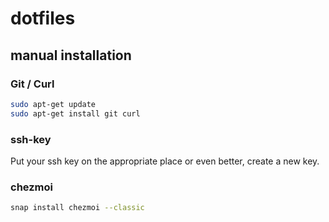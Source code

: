 # dotfiles

## manual installation

### Git / Curl

```bash
sudo apt-get update
sudo apt-get install git curl
```

### ssh-key

Put your ssh key on the appropriate place or even better, create a new key.

### chezmoi

```bash
snap install chezmoi --classic
```
